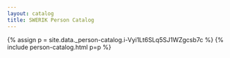 ```yaml
---
layout: catalog
title: SWERIK Person Catalog
---
```

{% assign p = site.data._person-catalog.i-Vyi1Lt6SLq5SJ1WZgcsb7c %}
{% include person-catalog.html p=p %}

